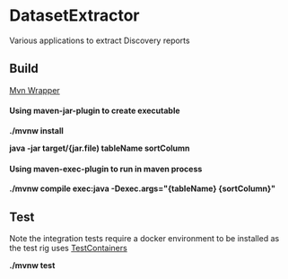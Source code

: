 ﻿# DatasetExtractor

Various applications to extract Discovery reports

## Build
[Mvn Wrapper](https://github.com/takari/maven-wrapper)

#### Using maven-jar-plugin to create executable
**./mvnw install**

**java -jar target/{jar.file) tableName sortColumn**

#### Using maven-exec-plugin to run in maven process

**./mvnw compile exec:java -Dexec.args="{tableName} {sortColumn}"**

## Test

Note the integration tests require a docker environment to be installed as the test rig uses
[TestContainers](https://www.testcontainers.org/)

**./mvnw test**


